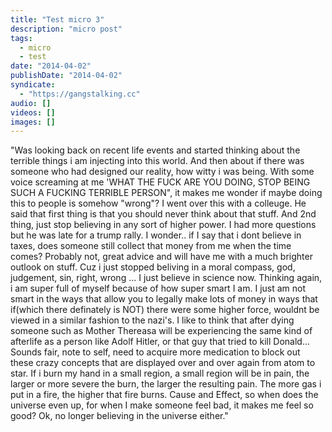 ```yaml
---
title: "Test micro 3"
description: "micro post"
tags:
  - micro
  - test
date: "2014-04-02"
publishDate: "2014-04-02"
syndicate:
  - "https://gangstalking.cc"
audio: []
videos: []
images: []
---
```


"Was looking back on recent life events and started thinking about the terrible things i am injecting into this world.  And then about if there was someone who had designed our reality, how witty i was being.  With some voice screaming at me 'WHAT THE FUCK ARE YOU DOING, STOP BEING SUCH A FUCKING TERRIBLE PERSON", it makes me wonder if maybe doing this to people is somehow "wrong"?  I went over this with a colleuge.  He said that first thing is that you should never think about that stuff.  And 2nd thing, just stop believing in any sort of higher power.  I had more questions but he was late for a trump rally.  I wonder..  if I say that i dont believe in taxes, does someone still collect that money from me when the time comes?  Probably not, great advice and will have me with a much brighter outlook on stuff.  Cuz i just stopped beliving in a moral compass, god, judgement, sin, right, wrong ...   I just believe in science now.  Thinking again, i am super full of myself because of how super smart I am.  I just am not smart in the ways that allow you to legally make lots of money in ways that if(which there definately is NOT) there were some higher force, wouldnt be viewed in a similar fashion to the nazi's.  I like to think that after dying someone such as Mother Thereasa will be experiencing the same kind of afterlife as a person like Adolf Hitler, or that guy that tried to kill Donald...  Sounds fair, note to self, need to acquire more medication to block out these crazy concepts that are displayed over and over again from atom to star.  If i burn my hand in a small region, a small region will be in pain, the larger or more severe the burn, the larger the resulting pain.  The more gas i put in a fire, the higher that fire burns.  Cause and Effect, so when does the universe even up, for when I make someone feel bad, it makes me feel so good?  Ok, no longer believing in the universe either."
